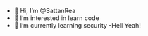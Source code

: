 - 👋 Hi, I’m @SattanRea
- 👀 I’m interested in learn code
- 🌱 I’m currently learning security
-Hell Yeah!
